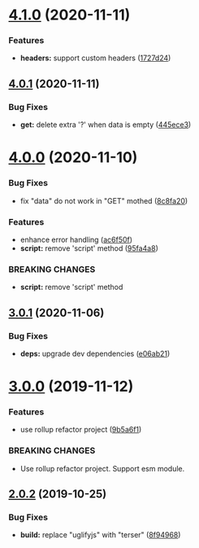# [4.1.0](https://github.com/cycjimmy/mini-xhr/compare/v4.0.1...v4.1.0) (2020-11-11)


### Features

* **headers:** support custom headers ([1727d24](https://github.com/cycjimmy/mini-xhr/commit/1727d2475b9c086b3b459a9634057c8ee60be681))

## [4.0.1](https://github.com/cycjimmy/mini-xhr/compare/v4.0.0...v4.0.1) (2020-11-11)


### Bug Fixes

* **get:** delete extra '?' when data is empty ([445ece3](https://github.com/cycjimmy/mini-xhr/commit/445ece3321cff7c9d5f54796783986f872e02aed))

# [4.0.0](https://github.com/cycjimmy/mini-xhr/compare/v3.0.1...v4.0.0) (2020-11-10)


### Bug Fixes

* fix "data" do not work in "GET" mothed ([8c8fa20](https://github.com/cycjimmy/mini-xhr/commit/8c8fa206f7e0fa4a7bc65c1c3940391b735449c6))


### Features

* enhance error handling ([ac6f50f](https://github.com/cycjimmy/mini-xhr/commit/ac6f50f4e1cc1f935bfef18eeef6384b226b46ed))
* **script:** remove 'script' method ([95fa4a8](https://github.com/cycjimmy/mini-xhr/commit/95fa4a883ca5085b8126b055e6b18f5dc9e25906))


### BREAKING CHANGES

* **script:** remove 'script' method

## [3.0.1](https://github.com/cycjimmy/mini-xhr/compare/v3.0.0...v3.0.1) (2020-11-06)


### Bug Fixes

* **deps:** upgrade dev dependencies ([e06ab21](https://github.com/cycjimmy/mini-xhr/commit/e06ab215440ed6dc208ddc8b35dee104623cd5da))

# [3.0.0](https://github.com/cycjimmy/mini-xhr/compare/v2.0.2...v3.0.0) (2019-11-12)


### Features

* use rollup refactor project ([9b5a6f1](https://github.com/cycjimmy/mini-xhr/commit/9b5a6f1b99ec68f0a456a400cb1780933682a038))


### BREAKING CHANGES

* Use rollup refactor project. Support esm module.

## [2.0.2](https://github.com/cycjimmy/mini-xhr/compare/v2.0.1...v2.0.2) (2019-10-25)


### Bug Fixes

* **build:** replace "uglifyjs" with "terser" ([8f94968](https://github.com/cycjimmy/mini-xhr/commit/8f949683cd83a8a1a00aeaf8e299c1ddb6d27242))
